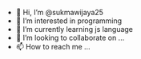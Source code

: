 - 👋 Hi, I’m @sukmawijaya25
- 👀 I’m interested in programming
- 🌱 I’m currently learning js language
- 💞️ I’m looking to collaborate on ...
- 📫 How to reach me ...

<!---
sukmawijaya25/sukmawijaya25 is a ✨ special ✨ repository because its `README.md` (this file) appears on your GitHub profile.
You can click the Preview link to take a look at your changes.
--->
